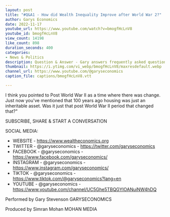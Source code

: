 ```yaml
---
layout: post
title: "#Q&A1 - How did Wealth Inequality Improve after World War 2?"
author: Garys Economics
date: 2022-11-17
youtube_url: https://www.youtube.com/watch?v=bmogfHcLnV8
youtube_id: bmogfHcLnV8
view_count: 14198
like_count: 898
duration_seconds: 400
categories:
- News & Politics
description: Question & Answer - Gary answers frequently asked questions "What's given me hope previously is when you mentioned things can change.
thumbnail: https://i.ytimg.com/vi_webp/bmogfHcLnV8/maxresdefault.webp
channel_url: https://www.youtube.com/@garyseconomics
caption_file: captions/bmogfHcLnV8.vtt

---
```


I think you pointed to Post World War II as a time where there was change. Just now you've mentioned that 100 years ago housing was just an inheritable asset. Was it just that post World War II period that changed that?" 


SUBSCRIBE, SHARE & START A CONVERSATION


SOCIAL MEDIA:
- WEBSITE - https://www.wealtheconomics.org
- TWITTER - @garyseconomics - https://twitter.com/garyseconomics
- FACEBOOK - @garyseconomics - https://www.facebook.com/garyseconomics/
- INSTAGRAM - @garyseconomics - https://www.instagram.com/garyseconomics/
- TIKTOK - @garyseconomics - https://www.tiktok.com/@garyseconomics?lang=en
- YOUTUBE - @garyseconomics - https://www.youtube.com/channel/UC5Ghe5TBQGYIOANuiNW4hDQ


Performed by Gary Stevenson
GARYSECONOMICS


Produced by Simran Mohan
MOHAN MEDIA
